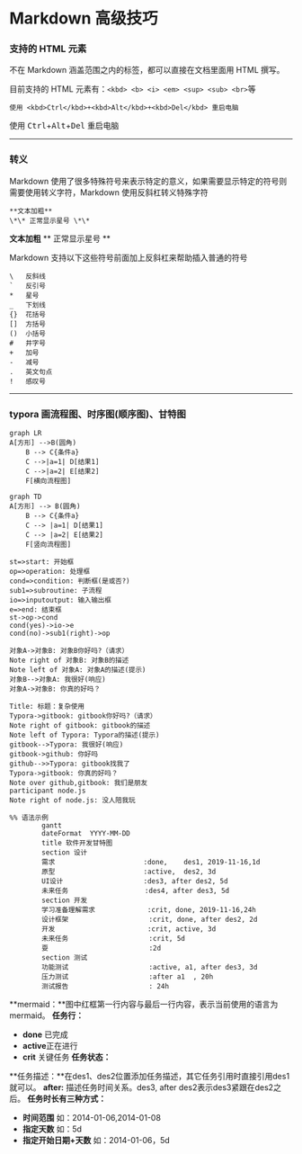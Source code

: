 # Markdown 高级技巧

### 支持的 HTML 元素

不在 Markdown 涵盖范围之内的标签，都可以直接在文档里面用 HTML 撰写。

目前支持的 HTML 元素有：`<kbd> <b> <i> <em> <sup> <sub> <br>`等 

```
使用 <kbd>Ctrl</kbd>+<kbd>Alt</kbd>+<kbd>Del</kbd> 重启电脑
```

使用 <kbd>Ctrl</kbd>+<kbd>Alt</kbd>+<kbd>Del</kbd> 重启电脑

----

### 转义

Markdown 使用了很多特殊符号来表示特定的意义，如果需要显示特定的符号则需要使用转义字符，Markdown 使用反斜杠转义特殊字符

```
**文本加粗** 
\*\* 正常显示星号 \*\*
```

**文本加粗** 
\*\* 正常显示星号 \*\*

Markdown 支持以下这些符号前面加上反斜杠来帮助插入普通的符号

```
\   反斜线
`   反引号
*   星号
_   下划线
{}  花括号
[]  方括号
()  小括号
#   井字号
+   加号
-   减号
.   英文句点
!   感叹号
```

---------

### typora 画流程图、时序图(顺序图)、甘特图
```mermaid
graph LR
A[方形] -->B(圆角)
    B --> C{条件a}
    C -->|a=1| D[结果1]
    C -->|a=2| E[结果2]
    F[横向流程图]
```
```mermaid
graph TD
A[方形] --> B(圆角)
    B --> C{条件a}
    C --> |a=1| D[结果1]
    C --> |a=2| E[结果2]
    F[竖向流程图]
```

```flow
st=>start: 开始框
op=>operation: 处理框
cond=>condition: 判断框(是或否?)
sub1=>subroutine: 子流程
io=>inputoutput: 输入输出框
e=>end: 结束框
st->op->cond
cond(yes)->io->e
cond(no)->sub1(right)->op
```
```sequence
对象A->对象B: 对象B你好吗?（请求）
Note right of 对象B: 对象B的描述
Note left of 对象A: 对象A的描述(提示)
对象B-->对象A: 我很好(响应)
对象A->对象B: 你真的好吗？
```
```sequence
Title: 标题：复杂使用
Typora->gitbook: gitbook你好吗?（请求）
Note right of gitbook: gitbook的描述
Note left of Typora: Typora的描述(提示)
gitbook-->Typora: 我很好(响应)
gitbook->github: 你好吗
github-->>Typora: gitbook找我了
Typora->gitbook: 你真的好吗？
Note over github,gitbook: 我们是朋友
participant node.js
Note right of node.js: 没人陪我玩
```

```mermaid
%% 语法示例
        gantt
        dateFormat  YYYY-MM-DD
        title 软件开发甘特图
        section 设计
        需求                      :done,    des1, 2019-11-16,1d
        原型                      :active,  des2, 3d
        UI设计                    :des3, after des2, 5d
        未来任务                   :des4, after des3, 5d
        section 开发
        学习准备理解需求             :crit, done, 2019-11-16,24h
        设计框架                    :crit, done, after des2, 2d
        开发                       :crit, active, 3d
        未来任务                    :crit, 5d
        耍                         :2d
        section 测试
        功能测试                    :active, a1, after des3, 3d
        压力测试                    :after a1  , 20h
        测试报告                    : 24h
```

**mermaid：**图中红框第一行内容与最后一行内容，表示当前使用的语言为mermaid。
**任务行：**

- **done** 已完成
- **active**正在进行
- **crit** 关键任务
**任务状态：**

**任务描述：**在des1、des2位置添加任务描述，其它任务引用时直接引用des1就可以。
 **after:** 描述任务时间关系。des3, after des2表示des3紧跟在des2之后。
 **任务时长有三种方式：**

-  **时间范围** 如：2014-01-06,2014-01-08
-  **指定天数** 如：5d
-  **指定开始日期+天数** 如：2014-01-06，5d